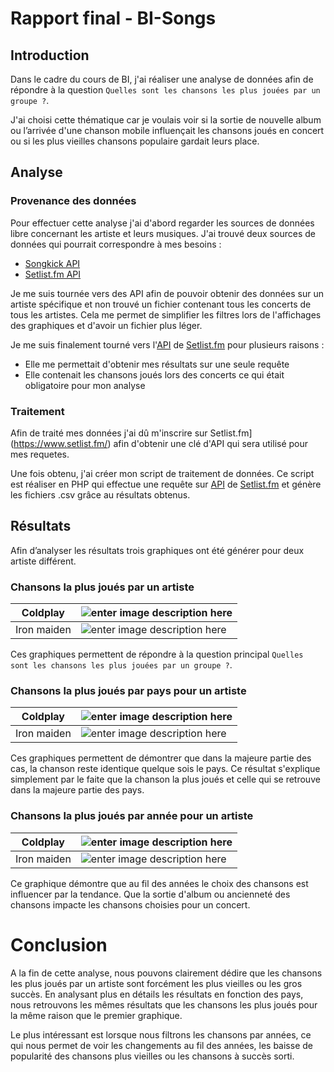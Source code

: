 # Rapport final - BI-Songs

## Introduction
Dans le cadre du cours de BI, j'ai réaliser une analyse de données afin de répondre à la question `Quelles sont les chansons les plus jouées par un groupe ?`.

J'ai choisi cette thématique car je voulais voir si la sortie de nouvelle album ou l’arrivée d'une chanson mobile influençait les chansons joués en concert ou si les plus vieilles chansons populaire gardait leurs place.

## Analyse
### Provenance des données
Pour effectuer cette analyse j'ai d'abord regarder les sources de données libre concernant les artiste et leurs musiques.
J'ai trouvé deux sources de données qui pourrait correspondre à mes besoins :

 - [Songkick API](https://www.songkick.com/developer)
 - [Setlist.fm API](https://api.setlist.fm/docs/1.0/index.html)

Je me suis tournée vers des API afin de pouvoir obtenir des données sur un artiste spécifique et non trouvé un fichier contenant tous les concerts de tous les artistes. Cela me permet de simplifier les filtres lors de l'affichages des graphiques et d'avoir un fichier plus léger.

Je me suis finalement tourné vers l'[API](https://api.setlist.fm/docs/1.0/index.html) de [Setlist.fm](https://www.setlist.fm/) pour plusieurs raisons :

 - Elle me permettait d'obtenir mes résultats sur une seule requête
 - Elle contenait les chansons joués lors des concerts ce qui était obligatoire pour mon analyse
### Traitement
Afin de traité mes données j'ai dû m'inscrire sur Setlist.fm](https://www.setlist.fm/) afin d'obtenir une clé d'API qui sera utilisé pour mes requetes.

Une fois obtenu, j'ai créer mon script de traitement de données. Ce script est réaliser en PHP qui effectue une requête sur [API](https://api.setlist.fm/docs/1.0/index.html) de [Setlist.fm](https://www.setlist.fm/) et génère les fichiers .csv grâce au résultats obtenus.

## Résultats

Afin d’analyser les résultats trois graphiques ont été générer pour deux artiste différent. 

### Chansons la plus joués par un artiste
| Coldplay  | ![enter image description here](https://i.imgur.com/PvBPiwf.png) |
|---|---|
| Iron maiden   | ![enter image description here](https://i.imgur.com/inptzQv.png)  |

Ces graphiques permettent de répondre à la question principal `Quelles sont les chansons les plus jouées par un groupe ?`. 

### Chansons la plus joués par pays pour un artiste
| Coldplay  |  ![enter image description here](https://i.imgur.com/0FTRnAy.png) |
|---|---|
|Iron maiden   | ![enter image description here](https://i.imgur.com/PcRTkp5.png)  |

Ces graphiques permettent de démontrer que dans la majeure partie des cas, la chanson reste identique quelque sois le pays. Ce résultat s'explique simplement par le faite que la chanson la plus joués et celle qui se retrouve dans la majeure partie des pays.

### Chansons la plus joués par année pour un artiste
| Coldplay  |  ![enter image description here](https://i.imgur.com/zpfr3IW.png) |
|---|---|
|  Iron maiden | ![enter image description here](https://i.imgur.com/0zswKUm.png)  |

Ce graphique démontre que au fil des années le choix des chansons est influencer par la tendance. Que la sortie d'album ou ancienneté des chansons impacte les chansons choisies pour un concert.

# Conclusion

A la fin de cette analyse, nous pouvons clairement dédire que les chansons les plus joués par un artiste sont forcément les plus vieilles ou les gros succès. En analysant plus en détails les résultats en fonction des pays, nous retrouvons les mêmes résultats que les chansons les plus joués pour la même raison que le premier graphique.

Le plus intéressant est lorsque nous filtrons les chansons par années, ce qui nous permet de voir les changements au fil des années, les baisse de popularité des chansons plus vieilles ou les chansons à succès sorti. 